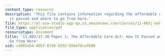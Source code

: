 ```yaml
---
content_type: resource
description: 'This file contains information regarding the affordable care act: how
  it passed and where to go from here.'
file: https://ol-ocw-studio-app-qa.s3.amazonaws.com/courses/11-002j-making-public-policy-fall-2014/cd885eb446578198d29205b6f8cafb90_MIT11_002JF14_pa1stud2.pdf
file_type: application/pdf
resourcetype: Document
title: '11.002/17.30 Paper 1: The Affordable Care Act: How It Passed and Where to
  Go from Here'
uid: cd885eb4-4657-8198-d292-05b6f8cafb90
---
```

